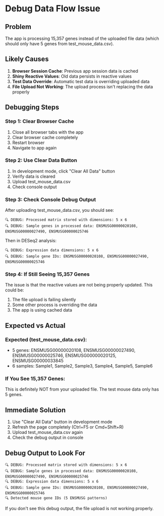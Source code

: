 # Debug Data Flow Issue

## Problem
The app is processing 15,357 genes instead of the uploaded file data (which should only have 5 genes from test_mouse_data.csv).

## Likely Causes
1. **Browser Session Cache**: Previous app session data is cached
2. **Shiny Reactive Values**: Old data persists in reactive values
3. **Test Data Override**: Automatic test data is overriding uploaded data
4. **File Upload Not Working**: The upload process isn't replacing the data properly

## Debugging Steps

### Step 1: Clear Browser Cache
1. Close all browser tabs with the app
2. Clear browser cache completely
3. Restart browser
4. Navigate to app again

### Step 2: Use Clear Data Button
1. In development mode, click "Clear All Data" button
2. Verify data is cleared
3. Upload test_mouse_data.csv
4. Check console output

### Step 3: Check Console Debug Output
After uploading test_mouse_data.csv, you should see:
```
🔍 DEBUG: Processed matrix stored with dimensions: 5 x 6
🔍 DEBUG: Sample genes in processed data: ENSMUSG00000020108, ENSMUSG00000027490, ENSMUSG00000025746
```

Then in DESeq2 analysis:
```
🔍 DEBUG: Expression data dimensions: 5 x 6
🔍 DEBUG: Sample gene IDs: ENSMUSG00000020108, ENSMUSG00000027490, ENSMUSG00000025746
```

### Step 4: If Still Seeing 15,357 Genes
The issue is that the reactive values are not being properly updated. This could be:
1. The file upload is failing silently
2. Some other process is overriding the data
3. The app is using cached data

## Expected vs Actual

### Expected (test_mouse_data.csv):
- 5 genes: ENSMUSG00000020108, ENSMUSG00000027490, ENSMUSG00000025746, ENSMUSG00000020125, ENSMUSG00000033845
- 6 samples: Sample1, Sample2, Sample3, Sample4, Sample5, Sample6

### If You See 15,357 Genes:
This is definitely NOT from your uploaded file. The test mouse data only has 5 genes.

## Immediate Solution
1. Use "Clear All Data" button in development mode
2. Refresh the page completely (Ctrl+F5 or Cmd+Shift+R)
3. Upload test_mouse_data.csv again
4. Check the debug output in console

## Debug Output to Look For
```
🔍 DEBUG: Processed matrix stored with dimensions: 5 x 6
🔍 DEBUG: Sample genes in processed data: ENSMUSG00000020108, ENSMUSG00000027490, ENSMUSG00000025746
🔍 DEBUG: Expression data dimensions: 5 x 6  
🔍 DEBUG: Sample gene IDs: ENSMUSG00000020108, ENSMUSG00000027490, ENSMUSG00000025746
🔍 Detected mouse gene IDs (5 ENSMUSG patterns)
```

If you don't see this debug output, the file upload is not working properly.